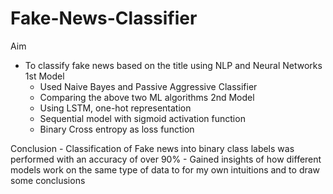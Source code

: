 # Fake-News-Classifier

Aim
  - To classify fake news based on the title using NLP and Neural Networks
  1st Model
    - Used Naive Bayes and Passive Aggressive Classifier
    - Comparing the above two ML algorithms
  2nd Model
    - Using LSTM, one-hot representation
    - Sequential model with sigmoid activation function
    - Binary Cross entropy as loss function

  Conclusion
    - Classification of Fake news into binary class labels was performed with an accuracy of over 90%
    - Gained insights of how different models work on the same type of data to for my own intuitions and to draw some conclusions
